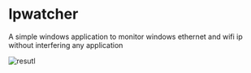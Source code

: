 # Ipwatcher

A simple windows application to monitor windows ethernet  and wifi ip without interfering any application

![resutl](https://user-images.githubusercontent.com/22430922/175762321-d005c593-093d-4718-93a9-508892034466.gif)
